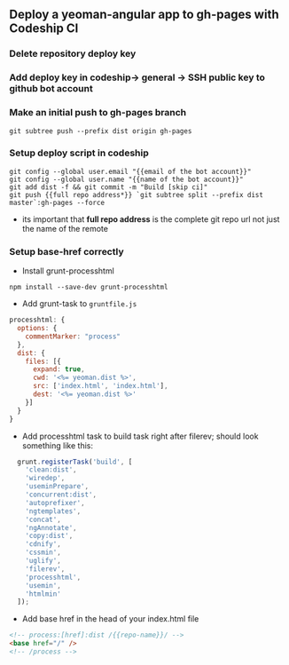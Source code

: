 ## Deploy a yeoman-angular app to gh-pages with Codeship CI

### Delete repository deploy key

### Add deploy key in codeship-> general -> SSH public key to github bot account

### Make an initial push to gh-pages branch

```Shell
git subtree push --prefix dist origin gh-pages
```

### Setup deploy script in codeship

```Shell
git config --global user.email "{{email of the bot account}}"
git config --global user.name "{{name of the bot account}}"
git add dist -f && git commit -m "Build [skip ci]"
git push {{full repo address*}} `git subtree split --prefix dist master`:gh-pages --force
```

* its important that **full repo address** is the complete git repo url not just the name of the remote

### Setup base-href correctly

* Install grunt-processhtml

```Shell
npm install --save-dev grunt-processhtml
```

* Add grunt-task to `gruntfile.js`

```Javascript
processhtml: {
  options: {
    commentMarker: "process"
  },
  dist: {
    files: [{
      expand: true,
      cwd: '<%= yeoman.dist %>',
      src: ['index.html', 'index.html'],
      dest: '<%= yeoman.dist %>'
    }]
  }
}
```

* Add processhtml task to build task right after filerev; should look something like this:

```Javascript
  grunt.registerTask('build', [
    'clean:dist',
    'wiredep',
    'useminPrepare',
    'concurrent:dist',
    'autoprefixer',
    'ngtemplates',
    'concat',
    'ngAnnotate',
    'copy:dist',
    'cdnify',
    'cssmin',
    'uglify',
    'filerev',
    'processhtml',
    'usemin',
    'htmlmin'
  ]);
```

* Add base href in the head of your index.html file

```HTML
<!-- process:[href]:dist /{{repo-name}}/ -->
<base href="/" />
<!-- /process -->
```

